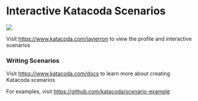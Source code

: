 # Interactive Katacoda Scenarios

[![](http://shields.katacoda.com/katacoda/javierron/count.svg)](https://www.katacoda.com/javierron "Get your profile on Katacoda.com")

Visit https://www.katacoda.com/javierron to view the profile and interactive scenarios

### Writing Scenarios
Visit https://www.katacoda.com/docs to learn more about creating Katacoda scenarios

For examples, visit https://github.com/katacoda/scenario-example
